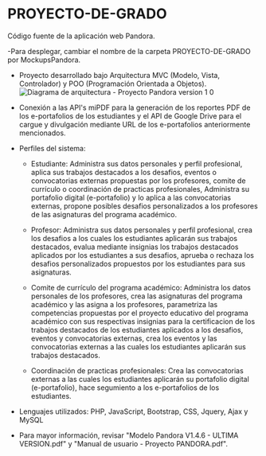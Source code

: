 # PROYECTO-DE-GRADO
Código fuente de la aplicación web Pandora.

-Para desplegar, cambiar el nombre de la carpeta PROYECTO-DE-GRADO por MockupsPandora. 

- Proyecto desarrollado bajo Arquitectura MVC (Modelo, Vista, Controlador) y POO (Programación Orientada a Objetos).
  ![Diagrama de arquitectura - Proyecto Pandora version 1 0](https://github.com/salamallecum/PROYECTO-DE-GRADO/assets/45154655/9d463dcf-b7ed-4dcc-9f42-e1e2c18aba00)

- Conexión a las API's miPDF para la generación de los reportes PDF de los e-portafolios de los estudiantes y el API de Google Drive para el
  cargue y divulgación mediante URL de los e-portafolios anteriormente mencionados.
  
- Perfiles del sistema:
  - Estudiante: Administra sus datos personales y perfil profesional, aplica sus trabajos destacados a los desafios, eventos o convocatorias externas propuestas
    por los profesores, comite de currículo o coordinación de practicas profesionales, Administra su portafolio digital (e-portafolio) y lo aplica a las convocatorias externas,
    propone posibles desafios personalizados a los profesores de las asignaturas del programa académico.
    
  - Profesor: Administra sus datos personales y perfil profesional, crea los desafios a los cuales los estudiantes aplicarán sus trabajos destacados,
    evalua mediante insignias los trabajos destacados aplicados por los estudiantes a sus desafios, aprueba o rechaza los desafios personalizados propuestos
    por los estudiantes para sus asignaturas.   
  
  - Comite de currículo del programa académico: Administra los datos personales de los profesores, crea las asignaturas del programa académico y las asigna a
    los profesores, parametriza las competencias propuestas por el proyecto educativo del programa académico con sus respectivas insignias para la
    certificacion de los trabajos destacados de los estudiantes aplicados a los desafios, eventos y convocatorias externas, crea los eventos y las convocatorias externas
    a las cuales los estudiantes aplicarán sus trabajos destacados.
          
  - Coordinación de practicas profesionales: Crea las convocatorias externas a las cuales los estudiantes aplicarán su portafolio digital (e-portafolio), hace segumiento a los
    e-portafolios de los estudiantes.
 
- Lenguajes utilizados: PHP, JavaScript, Bootstrap, CSS, Jquery, Ajax y MySQL
- Para mayor información, revisar "Modelo Pandora V1.4.6 - ULTIMA VERSION.pdf" y "Manual de usuario - Proyecto PANDORA.pdf".     

